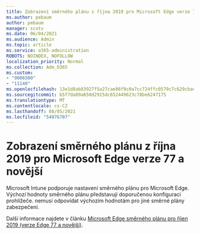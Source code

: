 ```yaml
---
title: Zobrazení směrného plánu z října 2019 pro Microsoft Edge verze 77 a novější
ms.author: pebaum
author: pebaum
manager: scotv
ms.date: 06/04/2021
ms.audience: Admin
ms.topic: article
ms.service: o365-administration
ROBOTS: NOINDEX, NOFOLLOW
localization_priority: Normal
ms.collection: Adm_O365
ms.custom:
- "9006500"
- "11140"
ms.openlocfilehash: 13e1d8ab83927f5a27cae86f9c0a7cc724ffc0579c7c629cbad49f4464a38a2c
ms.sourcegitcommit: b5f7da89a650d2915dc652449623c78be6247175
ms.translationtype: MT
ms.contentlocale: cs-CZ
ms.lasthandoff: 08/05/2021
ms.locfileid: "54076707"
---
```

# <a name="view-the-october-2019-baseline-for-microsoft-edge-versions-77-and-later"></a>Zobrazení směrného plánu z října 2019 pro Microsoft Edge verze 77 a novější

Microsoft Intune podporuje nastavení směrného plánu pro Microsoft Edge. Výchozí hodnoty směrného plánu představují doporučenou konfiguraci prohlížeče. nemusí odpovídat výchozím hodnotám pro jiné směrné plány zabezpečení.

Další informace najdete v článku [Microsoft Edge směrného plánu pro říjen 2019 (verze Edge 77 a novější)](/mem/intune/protect/security-baseline-settings-edge?pivots=edge-october-2019).